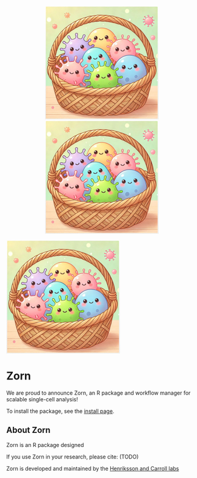 <!---
-->
<p align="center">
<img src="man/figures/bascet_logo_300.jpg" alt="Zorn logo" style={{height: "auto", width: "auto"}}/>

<img src="man/figures/bascet_logo_300.jpg" alt="Zorn logo" style="height: auto; width: auto;"/>

![](man/figures/bascet_logo_300.jpg "Zorn logo")
</p>


# **Zorn**

We are proud to announce Zorn, an R package and workflow manager for scalable single-cell analysis!

To install the package, see the [install page](articles/install.html). 

## **About Zorn**

Zorn is an R package designed

If you use Zorn in your research, please cite: (TODO)

Zorn is developed and maintained by the [Henriksson and Carroll labs](authors.html)
